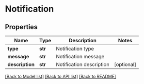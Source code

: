 # Notification

## Properties
Name | Type | Description | Notes
------------ | ------------- | ------------- | -------------
**type** | **str** | Notification type | 
**message** | **str** | Notification message | 
**description** | **str** | Notification description | [optional] 

[[Back to Model list]](../README.md#documentation-for-models) [[Back to API list]](../README.md#documentation-for-api-endpoints) [[Back to README]](../README.md)


